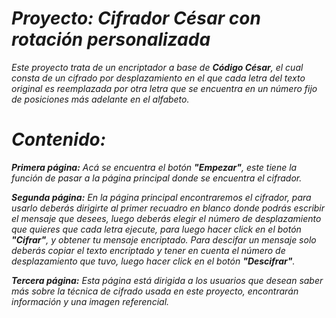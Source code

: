 # ***Proyecto: Cifrador César con rotación personalizada***

_Este proyecto trata de un encriptador a base de ***Código César***, el cual consta de un
cifrado por desplazamiento en el que cada letra del texto original es reemplazada por otra letra que se encuentra en un número fijo de posiciones más adelante en el alfabeto._

# ***Contenido:***

_***Primera página:*** Acá se encuentra el botón ***"Empezar"***, este tiene la función de pasar a la página principal donde se encuentra el cifrador._

_***Segunda página:*** En la página principal encontraremos el cifrador, para usarlo deberás dirigirte al primer recuadro en blanco donde podrás escribir el mensaje que
desees, luego deberás elegir el número de desplazamiento que quieres que cada letra ejecute, para luego hacer click en el botón ***"Cifrar"***, y obtener tu mensaje
encriptado. Para descifar un mensaje solo deberás copiar el texto encriptado y tener en cuenta el número de desplazamiento que tuvo, luego hacer click en el botón ***"Descifrar"***._

_***Tercera página:*** Esta página está dirigida a los usuarios que desean saber más sobre la técnica de cifrado usada en este proyecto, encontrarán información y una imagen
referencial._










